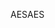 <span data-ttu-id="bf0c4-101">AES</span><span class="sxs-lookup"><span data-stu-id="bf0c4-101">AES</span></span>